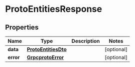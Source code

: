 

# ProtoEntitiesResponse


## Properties

| Name | Type | Description | Notes |
|------------ | ------------- | ------------- | -------------|
|**data** | [**ProtoEntitiesDto**](ProtoEntitiesDto.md) |  |  [optional] |
|**error** | [**GrpcprotoError**](GrpcprotoError.md) |  |  [optional] |



